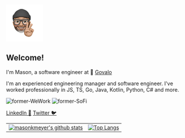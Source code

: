 ![](./mason.png)

## Welcome!

I'm Mason, a software engineer at 🎁 [Govalo](https://govalo.com/) 

I'm an experienced engineering manager and software engineer. I've worked professionally in JS, TS, Go, Java, Kotlin, Python, C# and more. 

![former-WeWork](https://img.shields.io/badge/former-WeWork-red)
![former-SoFi](https://img.shields.io/badge/former-SoFi-red)

[LinkedIn 💼](https://www.linkedin.com/in/masonmeyer/)
[Twitter 🐦](https://twitter.com/masonkmeyer)

|   |   |
|---|---|
|[![masonkmeyer's github stats](https://github-readme-stats.vercel.app/api?username=masonkmeyer&show_icons=true&theme=default&count_private=true)](https://github.com/masonkmeyer/)  | [![Top Langs](https://github-readme-stats.vercel.app/api/top-langs/?username=masonkmeyer&layout=compact&count_private=true)](https://github.com/anuraghazra/github-readme-stats) |
